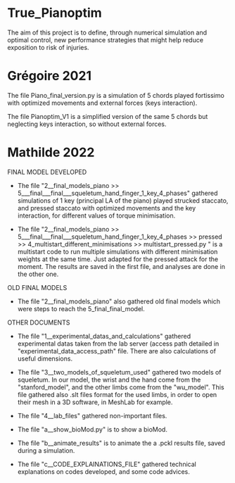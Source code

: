 # True_Pianoptim 

The aim of this project is to define, through numerical simulation and optimal control, new performance strategies that might help reduce exposition to risk of injuries.

# Grégoire 2021

The file Piano_final_version.py is a simulation of 5 chords played fortissimo with optimized movements and external forces (keys interaction).

The file Pianoptim_V1 is a simplified version of the same 5 chords but neglecting keys interaction, so without external forces.

# Mathilde 2022
FINAL MODEL DEVELOPED 

- The file "2__final_models_piano >> 5___final___final___squeletum_hand_finger_1_key_4_phases" gathered simulations of 1 key (principal LA of the piano)
played strucked staccato, and pressed staccato with optimized movements and the key interaction, for different values of torque minimisation.

- The file "2__final_models_piano >> 5___final___final___squeletum_hand_finger_1_key_4_phases >> pressed >>
4_multistart_different_minimisations >> multistart_pressed.py " is a multistart code to run multiple simulations
with different minimisation weights at the same time. Just adapted for the pressed attack for the moment. The results are saved in the first file, and analyses are done in the other one. 

OLD FINAL MODELS

- The file "2__final_models_piano" also gathered old final models which were steps to reach the 5_final_final_model.

OTHER DOCUMENTS

- The file "1__experimental_datas_and_calculations" gathered experimental datas taken from the lab server (access path 
detailed in "experimental_data_access_path" file. 
There are also calculations of useful dimensions.

- The file "3__two_models_of_squeletum_used" gathered two models of squeletum. In our model, the wrist and the hand come 
from the "stanford_model", and the other limbs come from the "wu_model". This file gathered also .slt files format for 
the used limbs, in order to open their mesh in a 3D software, in MeshLab for example.

- The file "4__lab_files" gathered non-important files.

- The file "a__show_bioMod.py" is to show a bioMod.

- The file "b__animate_results" is to animate the a .pckl results file, saved during a simulation.

- The file "c__CODE_EXPLAINATIONS_FILE" gathered technical explanations on codes developed, and some code advices.

